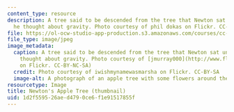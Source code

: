 ```yaml
---
content_type: resource
description: A tree said to be descended from the tree that Newton sat under while
  he thought about gravity. Photo courtesy of phil dokas on Flickr. CC-BY-NC-SA
file: https://ol-ocw-studio-app-production.s3.amazonaws.com/courses/cc-s10-history-and-philosophy-of-mechanics-newtons-principia-mathematica-fall-2011/1d2f559526aed4790ce6f1e91517855f_cc-s10f11-th.jpg
file_type: image/jpeg
image_metadata:
  caption: A tree said to be descended from the tree that Newton sat under while he
    thought about gravity. Photo courtesy of [jmurray000](http://www.flickr.com/photos/jrmurray000/3571020069/)
    on Flickr. CC-BY-NC-SA)
  credit: Photo courtesy of iwishmynamewasmarsha on Flickr. CC-BY-SA
  image-alt: A photograph of an apple tree with some flowers around the base.
resourcetype: Image
title: Newton's Apple Tree (thumbnail)
uid: 1d2f5595-26ae-d479-0ce6-f1e91517855f
---
```

